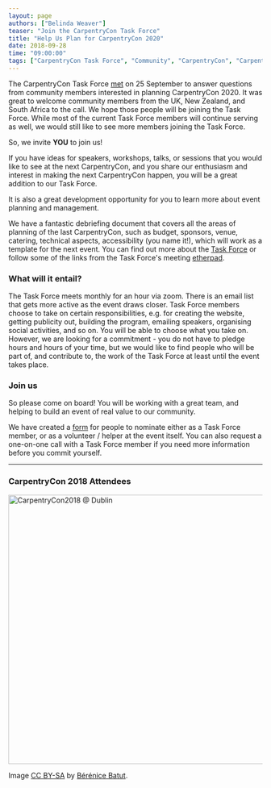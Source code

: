 ```yaml
---
layout: page
authors: ["Belinda Weaver"]
teaser: "Join the CarpentryCon Task Force"
title: "Help Us Plan for CarpentryCon 2020"
date: 2018-09-28
time: "09:00:00"
tags: ["CarpentryCon Task Force", "Community", "CarpentryCon", "CarpentryCon 2020", "CarpentryConnect"]
---
```


The CarpentryCon Task Force [met](https://pad.carpentries.org/2018carpentrycontaskforce) on 25 September to answer 
questions from community members interested in planning CarpentryCon 2020. It was great to welcome community members from the UK, New Zealand, and South Africa to the call. We hope those people will be 
joining the Task Force. While most of the current Task Force members will continue 
serving as well, we would still like to see more members joining the Task Force.  

So, we invite **YOU** to join us!

If you have ideas for speakers, workshops, talks, or sessions that you would like to see at the next CarpentryCon, 
and you share our enthusiasm and interest in making the next 
CarpentryCon happen, you will be a great addition to our Task Force. 

It is also a great development opportunity for you to learn more about event planning and management. 

We have a fantastic debriefing document that covers all the areas of planning of the last CarpentryCon, such as 
budget, sponsors, venue, catering, technical aspects, accessibility (you name it!), which will work as a template 
for the next event. You can find out more about the [Task Force](https://carpentries.org/carp-con-tf/) or follow some of the links from the 
Task Force's meeting [etherpad](https://pad.carpentries.org/2018carpentrycontaskforce). 

### What will it entail?

The Task Force meets monthly for an hour via zoom. There is an email list that gets more active as the event draws closer.
Task Force members choose to take on certain responsibilities, e.g. for creating the website, getting publicity out, building the program, emailing speakers, organising social activities, and so on. You will be able to choose what you take on. However, we are looking for a commitment - you do not have to pledge hours and hours of your time, but we would like to find people who will be part of, and contribute to, the work of the Task Force at least until the event takes place. 

### Join us

So please come on board! You will be working with a great team, and helping to build an event of real value to our community.

We have created a [form](https://docs.google.com/forms/d/e/1FAIpQLScTQipfAl4SreKUF_VquOxLV69UZ2hg4cKZmDNh6BdXSGjyYg/viewform) 
for people to nominate either as a Task Force member, or as a volunteer / helper at the event itself. You can also request a one-on-one call with a Task Force member 
if you need more information before you commit yourself.

<hr>

### CarpentryCon 2018 Attendees   

<a data-flickr-embed="true"  href="https://www.flickr.com/photos/134305289@N03/40708346970/in/album-72157667641880727/" title="CarpentryCon2018 @ Dublin"><img src="https://farm2.staticflickr.com/1733/40708346970_2e096d2633_c.jpg" width="800" height="534" alt="CarpentryCon2018 @ Dublin"></a><script async src="//embedr.flickr.com/assets/client-code.js" charset="utf-8"></script>

Image [CC BY-SA](https://creativecommons.org/licenses/by-sa/3.0/) by [Bérénice Batut](https://www.flickr.com/photos/134305289@N03).
